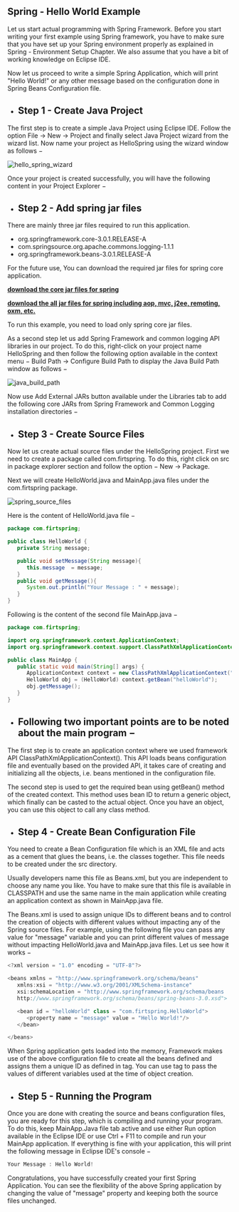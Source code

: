 ## Spring - Hello World Example

Let us start actual programming with Spring Framework. Before you start writing your first example using Spring framework, you have to make sure that you have set up your Spring environment properly as explained in Spring - Environment Setup Chapter. We also assume that you have a bit of working knowledge on Eclipse IDE.

Now let us proceed to write a simple Spring Application, which will print "Hello World!" or any other message based on the configuration done in Spring Beans Configuration file.

- Step 1 - Create Java Project
  ---
The first step is to create a simple Java Project using Eclipse IDE. Follow the option File → New → Project and finally select Java Project wizard from the wizard list. Now name your project as HelloSpring using the wizard window as follows −

![hello_spring_wizard](https://github.com/rhushikesh2000/Spring_Framework_Tutorial/assets/124034778/15da96de-a842-418e-8251-c67a3bb42616)

Once your project is created successfully, you will have the following content in your Project Explorer −

- Step 2 -  Add spring jar files
  ---
There are mainly three jar files required to run this application.

- org.springframework.core-3.0.1.RELEASE-A
- com.springsource.org.apache.commons.logging-1.1.1
- org.springframework.beans-3.0.1.RELEASE-A
  
For the future use, You can download the required jar files for spring core application.

[**download the core jar files for spring**](https://static.javatpoint.com/src/sp/spcorejars.zip)


[**download the all jar files for spring including aop, mvc, j2ee, remoting, oxm, etc.**](https://static.javatpoint.com/src/sp/springjars.zip)



To run this example, you need to load only spring core jar files.

As a second step let us add Spring Framework and common logging API libraries in our project. To do this, right-click on your project name HelloSpring and then follow the following option available in the context menu − Build Path → Configure Build Path to display the Java Build Path window as follows −


![java_build_path](https://github.com/rhushikesh2000/Spring_Framework_Tutorial/assets/124034778/2f4ae3b1-d292-4e1b-ac6f-36c8bf595626)

Now use Add External JARs button available under the Libraries tab to add the following core JARs from Spring Framework and Common Logging installation directories −

- Step 3 - Create Source Files
  ---
Now let us create actual source files under the HelloSpring project. First we need to create a package called com.firtspring. To do this, right click on src in package explorer section and follow the option − New → Package.

Next we will create HelloWorld.java and MainApp.java files under the com.firtspring package.


![spring_source_files](https://github.com/rhushikesh2000/Spring_Framework_Tutorial/assets/124034778/433899ab-fca7-4a5e-b66b-53d456ed6e9e) 

Here is the content of HelloWorld.java file −
~~~java
package com.firtspring;

public class HelloWorld {
   private String message;

   public void setMessage(String message){
      this.message  = message;
   }
   public void getMessage(){
      System.out.println("Your Message : " + message);
   }
}
~~~
Following is the content of the second file MainApp.java −

~~~java
package com.firtspring;

import org.springframework.context.ApplicationContext;
import org.springframework.context.support.ClassPathXmlApplicationContext;

public class MainApp {
   public static void main(String[] args) {
      ApplicationContext context = new ClassPathXmlApplicationContext("Beans.xml");
      HelloWorld obj = (HelloWorld) context.getBean("helloWorld");
      obj.getMessage();
   }
}
~~~
- Following two important points are to be noted about the main program −
  ---

The first step is to create an application context where we used framework API ClassPathXmlApplicationContext(). This API loads beans configuration file and eventually based on the provided API, it takes care of creating and initializing all the objects, i.e. beans mentioned in the configuration file.

The second step is used to get the required bean using getBean() method of the created context. This method uses bean ID to return a generic object, which finally can be casted to the actual object. Once you have an object, you can use this object to call any class method.

- Step 4 - Create Bean Configuration File
  ---
You need to create a Bean Configuration file which is an XML file and acts as a cement that glues the beans, i.e. the classes together. This file needs to be created under the src directory.

Usually developers name this file as Beans.xml, but you are independent to choose any name you like. You have to make sure that this file is available in CLASSPATH and use the same name in the main application while creating an application context as shown in MainApp.java file.

The Beans.xml is used to assign unique IDs to different beans and to control the creation of objects with different values without impacting any of the Spring source files. For example, using the following file you can pass any value for "message" variable and you can print different values of message without impacting HelloWorld.java and MainApp.java files. Let us see how it works −
~~~java
<?xml version = "1.0" encoding = "UTF-8"?>

<beans xmlns = "http://www.springframework.org/schema/beans"
   xmlns:xsi = "http://www.w3.org/2001/XMLSchema-instance"
   xsi:schemaLocation = "http://www.springframework.org/schema/beans
   http://www.springframework.org/schema/beans/spring-beans-3.0.xsd">

   <bean id = "helloWorld" class = "com.firtspring.HelloWorld">
      <property name = "message" value = "Hello World!"/>
   </bean>

</beans>
~~~ 
When Spring application gets loaded into the memory, Framework makes use of the above configuration file to create all the beans defined and assigns them a unique ID as defined in <bean> tag. You can use <property> tag to pass the values of different variables used at the time of object creation.

- Step 5 - Running the Program
  ---
Once you are done with creating the source and beans configuration files, you are ready for this step, which is compiling and running your program. To do this, keep MainApp.Java file tab active and use either Run option available in the Eclipse IDE or use Ctrl + F11 to compile and run your MainApp application. If everything is fine with your application, this will print the following message in Eclipse IDE's console −
~~~java
Your Message : Hello World!
~~~
Congratulations, you have successfully created your first Spring Application. You can see the flexibility of the above Spring application by changing the value of "message" property and keeping both the source files unchanged.



